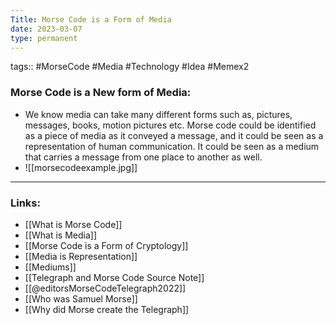 ```yaml
---
Title: Morse Code is a Form of Media
date: 2023-03-07
type: permanent
---
```


tags::  #MorseCode #Media #Technology #Idea #Memex2 

### Morse Code is a New form of Media:
- We know media can take many different forms such as, pictures, messages, books, motion pictures etc. Morse code could be identified as a piece of media as it conveyed a message, and it could be seen as a representation of human communication. It could be seen as a medium that carries a message from one place to another as well.
- ![[morsecodeexample.jpg]]
---
### Links:
- [[What is Morse Code]]
- [[What is Media]]
- [[Morse Code is a Form of Cryptology]]
- [[Media is Representation]]
- [[Mediums]]
- [[Telegraph and Morse Code Source Note]]
- [[@editorsMorseCodeTelegraph2022]]
- [[Who was Samuel Morse]]
- [[Why did Morse create the Telegraph]]

